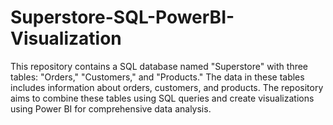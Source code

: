 # Superstore-SQL-PowerBI-Visualization
This repository contains a SQL database named "Superstore" with three tables: "Orders," "Customers," and "Products." The data in these tables includes information about orders, customers, and products. The repository aims to combine these tables using SQL queries and create visualizations using Power BI for comprehensive data analysis.
